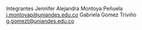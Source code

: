 Integrantes 
Jennifer Alejandra Montoya Peñuela j.montoyap@uniandes.edu.co
Gabriela Gomez Triviño g.gomezt@uniandes.edu.co
